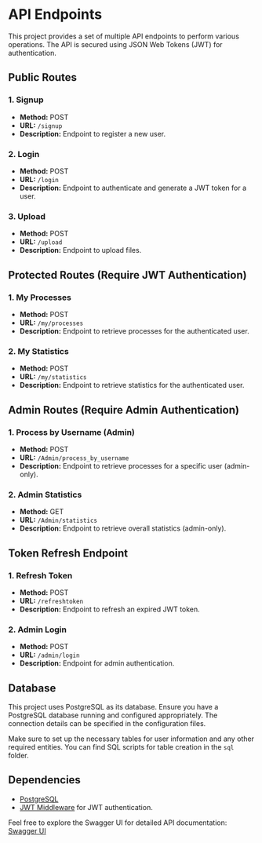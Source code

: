 # API Endpoints

This project provides a set of multiple API endpoints to perform various operations. The API is secured using JSON Web Tokens (JWT) for authentication.

## Public Routes

### 1. Signup
- **Method:** POST
- **URL:** `/signup`
- **Description:** Endpoint to register a new user.

### 2. Login
- **Method:** POST
- **URL:** `/login`
- **Description:** Endpoint to authenticate and generate a JWT token for a user.

### 3. Upload
- **Method:** POST
- **URL:** `/upload`
- **Description:** Endpoint to upload files.

## Protected Routes (Require JWT Authentication)

### 1. My Processes
- **Method:** POST
- **URL:** `/my/processes`
- **Description:** Endpoint to retrieve processes for the authenticated user.

### 2. My Statistics
- **Method:** POST
- **URL:** `/my/statistics`
- **Description:** Endpoint to retrieve statistics for the authenticated user.

## Admin Routes (Require Admin Authentication)

### 1. Process by Username (Admin)
- **Method:** POST
- **URL:** `/Admin/process_by_username`
- **Description:** Endpoint to retrieve processes for a specific user (admin-only).

### 2. Admin Statistics
- **Method:** GET
- **URL:** `/Admin/statistics`
- **Description:** Endpoint to retrieve overall statistics (admin-only).

## Token Refresh Endpoint

### 1. Refresh Token
- **Method:** POST
- **URL:** `/refreshtoken`
- **Description:** Endpoint to refresh an expired JWT token.

### 2. Admin Login
- **Method:** POST
- **URL:** `/admin/login`
- **Description:** Endpoint for admin authentication.

## Database

This project uses PostgreSQL as its database. Ensure you have a PostgreSQL database running and configured appropriately. The connection details can be specified in the configuration files.

Make sure to set up the necessary tables for user information and any other required entities. You can find SQL scripts for table creation in the `sql` folder.

## Dependencies

- [PostgreSQL](https://www.postgresql.org/)
- [JWT Middleware](https://github.com/auth0/go-jwt-middleware) for JWT authentication.

Feel free to explore the Swagger UI for detailed API documentation: [Swagger UI](http://localhost:1303/swagger-ui/)
